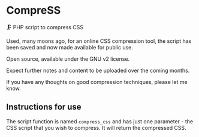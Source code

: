 # CompreSS

🗜️ PHP script to compress CSS

Used, many moons ago, for an online CSS compression tool, the script has been saved and now made available for public use. 

Open source, available under the GNU v2 license. 

Expect further notes and content to be uploaded over the coming months.

If you have any thoughts on good compression techniques, please let me know.

## Instructions for use

The script function is named `compress_css` and has just one parameter - the CSS script that you wish to compress. It will return the compressed CSS.